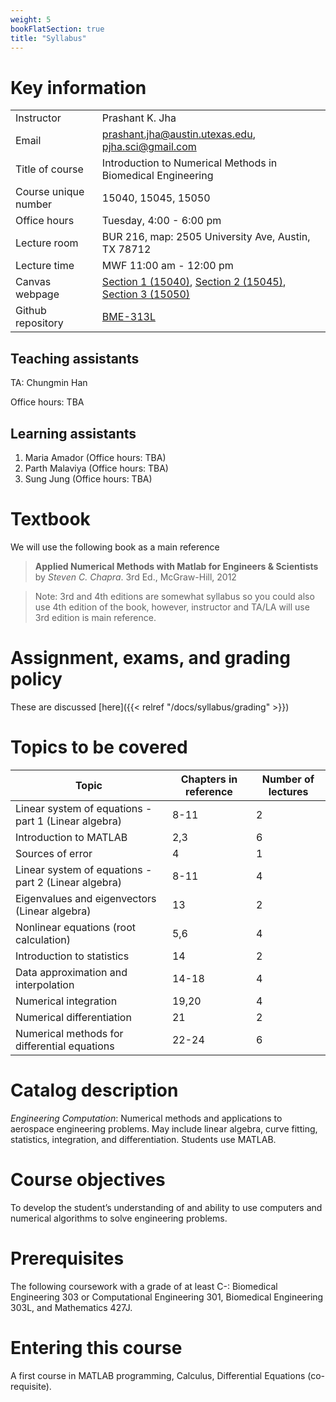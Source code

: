 ```yaml
---
weight: 5
bookFlatSection: true
title: "Syllabus"
---
```


# Key information
| | |
| --- | --- |
| Instructor | Prashant K. Jha |
| Email | prashant.jha@austin.utexas.edu, pjha.sci@gmail.com |
| Title of course | Introduction to Numerical Methods in Biomedical Engineering |
| Course unique number | 15040, 15045, 15050 |
| Office hours | Tuesday, 4:00 - 6:00 pm |
| Lecture room | BUR 216, map: 2505 University Ave, Austin, TX 78712 |
| Lecture time | MWF 11:00 am - 12:00 pm |
| Canvas webpage | [Section 1 (15040)](https://utexas.instructure.com/courses/1320074), [Section 2 (15045)](https://utexas.instructure.com/courses/1320083), [Section 3 (15050)](https://utexas.instructure.com/courses/1320092) |
| Github repository | [BME-313L](https://github.com/prashjha/BME-313L.git) |

## Teaching assistants
TA: Chungmin Han

Office hours: TBA

## Learning assistants

1. Maria Amador (Office hours: TBA)
2. Parth Malaviya (Office hours: TBA)
3. Sung Jung (Office hours: TBA)

# Textbook
We will use the following book as a main reference

> **Applied Numerical Methods with Matlab for Engineers & Scientists** by *Steven C. Chapra*. 3rd Ed., McGraw-Hill, 2012

> Note: 3rd and 4th editions are somewhat syllabus so you could also use 4th edition of the book, however, instructor and TA/LA will use 3rd edition is main reference.

# Assignment, exams, and grading policy
These are discussed [here]({{< relref "/docs/syllabus/grading" >}})

# Topics to be covered
| **Topic** | **Chapters in reference** | **Number of lectures** |
| --- | --- | --- |
| Linear system of equations - part 1 (Linear algebra) | 8-11 | 2 |
| Introduction to MATLAB | 2,3 | 6 |
| Sources of error | 4 | 1 |
| Linear system of equations - part 2 (Linear algebra) | 8-11 | 4 |
| Eigenvalues and eigenvectors (Linear algebra) | 13 | 2 |
| Nonlinear equations (root calculation) | 5,6 | 4 |
| Introduction to statistics | 14 | 2 |
| Data approximation and interpolation | 14-18 | 4 |
| Numerical integration | 19,20 | 4 |
| Numerical differentiation | 21 | 2 |
| Numerical methods for differential equations | 22-24 | 6 |

# Catalog description
*Engineering Computation*: Numerical methods and applications to aerospace engineering problems. May include linear algebra, curve fitting, statistics, integration, and differentiation. Students use MATLAB.

# Course objectives
To develop the student’s understanding of and ability to use computers and numerical algorithms to solve engineering problems.

# Prerequisites
The following coursework with a grade of at least C-: Biomedical Engineering 303 or Computational Engineering 301, Biomedical Engineering 303L, and Mathematics 427J.

# Entering this course
A first course in MATLAB programming, Calculus, Differential Equations (co-requisite).
